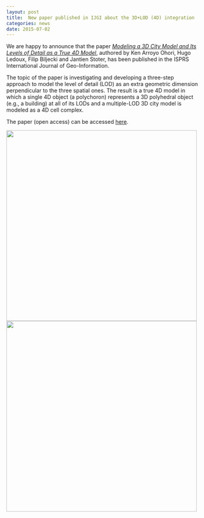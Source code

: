```yaml
---
layout: post
title:  New paper published in IJGI about the 3D+LOD (4D) integration
categories: news
date: 2015-07-02
---
```


We are happy to announce that the paper <a href="http://www.mdpi.com/2220-9964/4/3/1055"><i>Modeling a 3D City Model and Its Levels of Detail as a True 4D Model</i></a>, authored by Ken Arroyo Ohori, Hugo Ledoux, Filip Biljecki and Jantien Stoter, has been published in the ISPRS International Journal of Geo-Information.

The topic of the paper is investigating and developing a three-step approach to model the level of detail (LOD) as an extra geometric dimension perpendicular to the three spatial ones. The result is a true 4D model in which a single 4D object (a polychoron) represents a 3D polyhedral object (e.g., a building) at all of its LODs and a multiple-LOD 3D city model is modeled as a 4D cell complex.

The paper (open access) can be accessed <a href="http://www.mdpi.com/2220-9964/4/3/1055">here</a>.

<div class="row">
  <div class="col-md-6"><img width="500px" src="{{ site.baseurl }}/img/2015/ijgis-4d-1.png"/></div>
  <div class="col-md-6"><img width="500px" src="{{ site.baseurl }}/img/2015/ijgis-4d-2.png"/></div>
</div>

